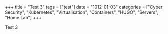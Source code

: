 +++
title = "Test 3"
tags = ["test"]
date = "1012-01-03"
categories = ["Cyber Security", "Kubernetes", "Virtualisation", "Containers", "HUGO", "Servers", "Home Lab"]
+++

Test 3

